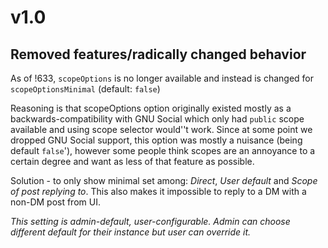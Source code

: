 # v1.0
## Removed features/radically changed behavior
As of !633, `scopeOptions` is no longer available and instead is changed for `scopeOptionsMinimal` (default: `false`)

Reasoning is that scopeOptions option originally existed mostly as a backwards-compatibility with GNU Social which only had `public` scope available and using scope selector would''t work. Since at some point we dropped GNU Social support, this option was mostly a nuisance (being default `false`'), however some people think scopes are an annoyance to a certain degree and want as less of that feature as possible.

Solution - to only show minimal set among: *Direct*, *User default* and *Scope of post replying to*. This also makes it impossible to reply to a DM with a non-DM post from UI.

*This setting is admin-default, user-configurable. Admin can choose different default for their instance but user can override it.*
